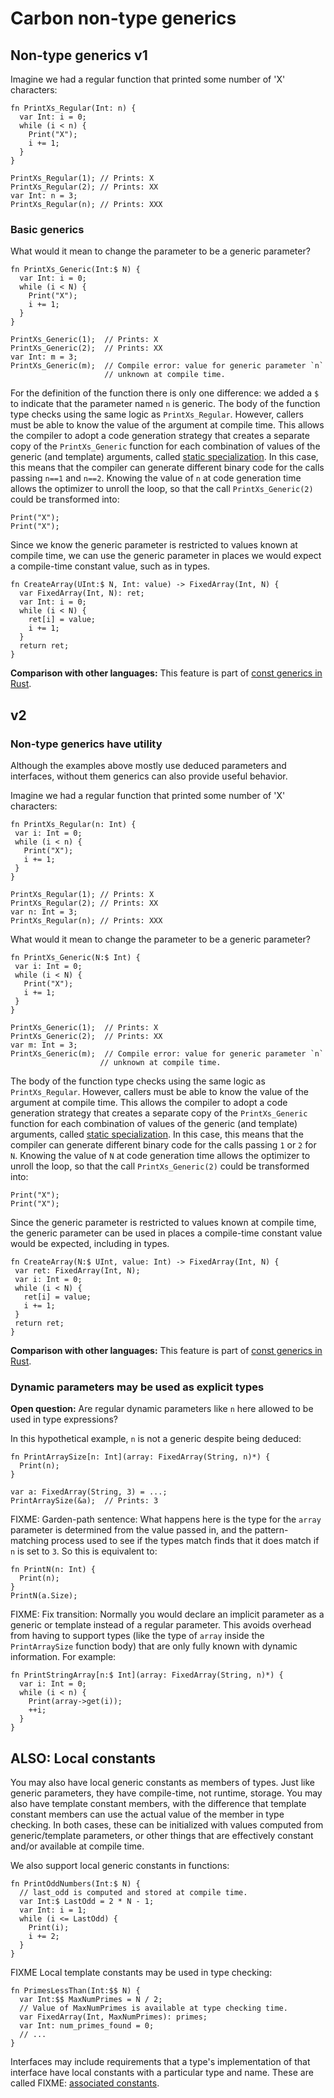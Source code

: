 # Carbon non-type generics

<!--
Part of the Carbon Language project, under the Apache License v2.0 with LLVM
Exceptions. See /LICENSE for license information.
SPDX-License-Identifier: Apache-2.0 WITH LLVM-exception
-->

## Non-type generics v1

Imagine we had a regular function that printed some number of 'X' characters:

```
fn PrintXs_Regular(Int: n) {
  var Int: i = 0;
  while (i < n) {
    Print("X");
    i += 1;
  }
}

PrintXs_Regular(1); // Prints: X
PrintXs_Regular(2); // Prints: XX
var Int: n = 3;
PrintXs_Regular(n); // Prints: XXX
```

### Basic generics

What would it mean to change the parameter to be a generic parameter?

```
fn PrintXs_Generic(Int:$ N) {
  var Int: i = 0;
  while (i < N) {
    Print("X");
    i += 1;
  }
}

PrintXs_Generic(1);  // Prints: X
PrintXs_Generic(2);  // Prints: XX
var Int: m = 3;
PrintXs_Generic(m);  // Compile error: value for generic parameter `n`
                     // unknown at compile time.
```

For the definition of the function there is only one difference: we added a `$`
to indicate that the parameter named `n` is generic. The body of the function
type checks using the same logic as `PrintXs_Regular`. However, callers must be
able to know the value of the argument at compile time. This allows the compiler
to adopt a code generation strategy that creates a separate copy of the
`PrintXs_Generic` function for each combination of values of the generic (and
template) arguments, called [static specialization](goals.md#dispatch-control).
In this case, this means that the compiler can generate different binary code
for the calls passing `n==1` and `n==2`. Knowing the value of `n` at code
generation time allows the optimizer to unroll the loop, so that the call
`PrintXs_Generic(2)` could be transformed into:

```
Print("X");
Print("X");
```

Since we know the generic parameter is restricted to values known at compile
time, we can use the generic parameter in places we would expect a compile-time
constant value, such as in types.

```
fn CreateArray(UInt:$ N, Int: value) -> FixedArray(Int, N) {
  var FixedArray(Int, N): ret;
  var Int: i = 0;
  while (i < N) {
    ret[i] = value;
    i += 1;
  }
  return ret;
}
```

**Comparison with other languages:** This feature is part of
[const generics in Rust](https://blog.rust-lang.org/2021/02/26/const-generics-mvp-beta.html).

## v2

### Non-type generics have utility

Although the examples above mostly use deduced parameters and interfaces,
without them generics can also provide useful behavior.

Imagine we had a regular function that printed some number of 'X' characters:

```
fn PrintXs_Regular(n: Int) {
 var i: Int = 0;
 while (i < n) {
   Print("X");
   i += 1;
 }
}

PrintXs_Regular(1); // Prints: X
PrintXs_Regular(2); // Prints: XX
var n: Int = 3;
PrintXs_Regular(n); // Prints: XXX
```

What would it mean to change the parameter to be a generic parameter?

```
fn PrintXs_Generic(N:$ Int) {
 var i: Int = 0;
 while (i < N) {
   Print("X");
   i += 1;
 }
}

PrintXs_Generic(1);  // Prints: X
PrintXs_Generic(2);  // Prints: XX
var m: Int = 3;
PrintXs_Generic(m);  // Compile error: value for generic parameter `n`
                    // unknown at compile time.
```

The body of the function type checks using the same logic as `PrintXs_Regular`.
However, callers must be able to know the value of the argument at compile time.
This allows the compiler to adopt a code generation strategy that creates a
separate copy of the `PrintXs_Generic` function for each combination of values
of the generic (and template) arguments, called
[static specialization](goals.md#dispatch-control). In this case, this means
that the compiler can generate different binary code for the calls passing `1`
or `2` for `N`. Knowing the value of `N` at code generation time allows the
optimizer to unroll the loop, so that the call `PrintXs_Generic(2)` could be
transformed into:

```
Print("X");
Print("X");
```

Since the generic parameter is restricted to values known at compile time, the
generic parameter can be used in places a compile-time constant value would be
expected, including in types.

```
fn CreateArray(N:$ UInt, value: Int) -> FixedArray(Int, N) {
 var ret: FixedArray(Int, N);
 var i: Int = 0;
 while (i < N) {
   ret[i] = value;
   i += 1;
 }
 return ret;
}
```

**Comparison with other languages:** This feature is part of
[const generics in Rust](https://blog.rust-lang.org/2021/02/26/const-generics-mvp-beta.html).

### Dynamic parameters may be used as explicit types

**Open question:** Are regular dynamic parameters like `n` here allowed to be
used in type expressions?

In this hypothetical example, `n` is not a generic despite being deduced:

```
fn PrintArraySize[n: Int](array: FixedArray(String, n)*) {
  Print(n);
}

var a: FixedArray(String, 3) = ...;
PrintArraySize(&a);  // Prints: 3
```

FIXME: Garden-path sentence: What happens here is the type for the `array`
parameter is determined from the value passed in, and the pattern-matching
process used to see if the types match finds that it does match if `n` is set to
`3`. So this is equivalent to:

```
fn PrintN(n: Int) {
  Print(n);
}
PrintN(a.Size);
```

FIXME: Fix transition: Normally you would declare an implicit parameter as a
generic or template instead of a regular parameter. This avoids overhead from
having to support types (like the type of `array` inside the `PrintArraySize`
function body) that are only fully known with dynamic information. For example:

```
fn PrintStringArray[n:$ Int](array: FixedArray(String, n)*) {
  var i: Int = 0;
  while (i < n) {
    Print(array->get(i));
    ++i;
  }
}
```

## ALSO: Local constants

You may also have local generic constants as members of types. Just like generic
parameters, they have compile-time, not runtime, storage. You may also have
template constant members, with the difference that template constant members
can use the actual value of the member in type checking. In both cases, these
can be initialized with values computed from generic/template parameters, or
other things that are effectively constant and/or available at compile time.

We also support local generic constants in functions:

```
fn PrintOddNumbers(Int:$ N) {
  // last_odd is computed and stored at compile time.
  var Int:$ LastOdd = 2 * N - 1;
  var Int: i = 1;
  while (i <= LastOdd) {
    Print(i);
    i += 2;
  }
}
```

FIXME Local template constants may be used in type checking:

```
fn PrimesLessThan(Int:$$ N) {
  var Int:$$ MaxNumPrimes = N / 2;
  // Value of MaxNumPrimes is available at type checking time.
  var FixedArray(Int, MaxNumPrimes): primes;
  var Int: num_primes_found = 0;
  // ...
}
```

Interfaces may include requirements that a type's implementation of that
interface have local constants with a particular type and name. These are called
FIXME: [associated constants](details.md#associated-constants).
